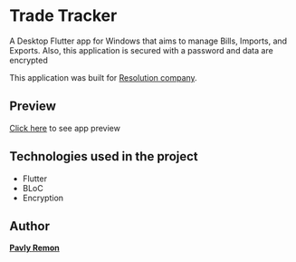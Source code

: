 # Trade Tracker

A Desktop Flutter app for Windows that aims to manage Bills, Imports, and Exports. Also, this application is secured with a password and data are encrypted

This application was built for [Resolution company](https://www.facebook.com/Resolution.Egypt).

## Preview
[Click here](https://youtu.be/NLm31dzR_hM) to see app preview

## Technologies used in the project
- Flutter
- BLoC
- Encryption

## Author

[**Pavly Remon**](https://www.linkedin.com/in/pavly-remon-090156107/)
